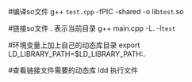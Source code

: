 #编译so文件
g++ `test.cpp` -fPIC -shared -o lib`test`.so

#链接so文件 . 表示当前目录
g++ main.cpp -L. -l`test`

#环境变量上加上自己的动态库目录
export LD_LIBRARY_PATH=$LD_LIBRARY_PATH:.

#查看链接文件需要的动态库
ldd 执行文件